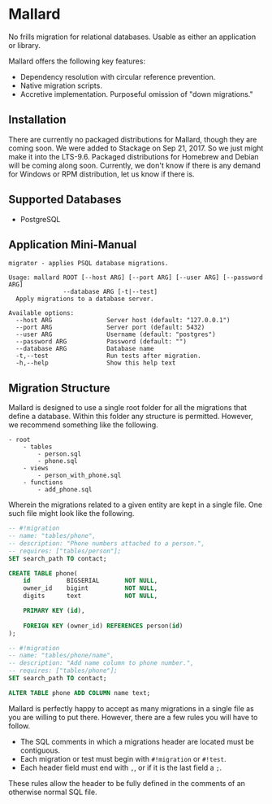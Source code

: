 # Mallard

No frills migration for relational databases. Usable as either an application or library.

Mallard offers the following key features:

* Dependency resolution with circular reference prevention.
* Native migration scripts.
* Accretive implementation. Purposeful omission of "down migrations."

## Installation

There are currently no packaged distributions for Mallard, though they are coming soon. We were added to Stackage on Sep 21, 2017. So we just might make it into the LTS-9.6. Packaged distributions for Homebrew and Debian will be coming along soon. Currently, we don't know if there is any demand for Windows or RPM distribution, let us know if there is.

## Supported Databases

* PostgreSQL

## Application Mini-Manual

```
migrator - applies PSQL database migrations.

Usage: mallard ROOT [--host ARG] [--port ARG] [--user ARG] [--password ARG]
               --database ARG [-t|--test]
  Apply migrations to a database server.

Available options:
  --host ARG               Server host (default: "127.0.0.1")
  --port ARG               Server port (default: 5432)
  --user ARG               Username (default: "postgres")
  --password ARG           Password (default: "")
  --database ARG           Database name
  -t,--test                Run tests after migration.
  -h,--help                Show this help text
```

## Migration Structure

Mallard is designed to use a single root folder for all the migrations that define a database. Within this folder any structure is permitted. However, we recommend something like the following.

```
- root
    - tables
        - person.sql
        - phone.sql
    - views
        - person_with_phone.sql
    - functions
        - add_phone.sql
```

Wherein the migrations related to a given entity are kept in a single file. One such file might look like the following.

```sql
-- #!migration
-- name: "tables/phone",
-- description: "Phone numbers attached to a person.",
-- requires: ["tables/person"];
SET search_path TO contact;

CREATE TABLE phone(
    id          BIGSERIAL       NOT NULL,
    owner_id    bigint          NOT NULL,
    digits      text            NOT NULL,

    PRIMARY KEY (id),
    
    FOREIGN KEY (owner_id) REFERENCES person(id)
);

-- #!migration
-- name: "tables/phone/name",
-- description: "Add name column to phone number.",
-- requires: ["tables/phone"];
SET search_path TO contact;

ALTER TABLE phone ADD COLUMN name text;
```

Mallard is perfectly happy to accept as many migrations in a single file as you are willing to put there. However, there are a few rules you will have to follow.

* The SQL comments in which a migrations header are located must be contiguous.
* Each migration or test must begin with `#!migration` or `#!test`.
* Each header field must end with `,`, or if it is the last field a `;`.

These rules allow the header to be fully defined in the comments of an otherwise normal SQL file.